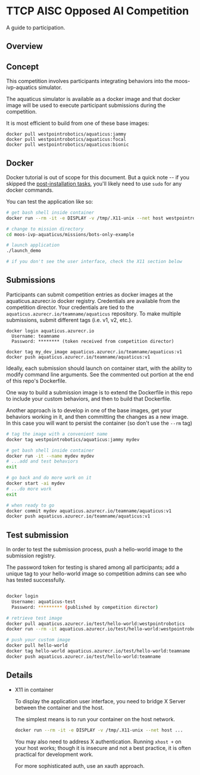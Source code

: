# TTCP AISC Opposed AI Competition

A guide to participation.

## Overview

## Concept

This competition involves participants integrating behaviors
into the moos-ivp-aquatics simulator.

The aquaticus simulator is available as a docker image and that docker
image will be used to execute participant submissions during the competition.

It is most efficient to build from one of these base images:
```
docker pull westpointrobotics/aquaticus:jammy
docker pull westpointrobotics/aquaticus:focal
docker pull westpointrobotics/aquaticus:bionic
```
## Docker

Docker tutorial is out of scope for this document.  But a quick note -- 
if you skipped the [post-installation tasks](https://docs.docker.com/engine/install/linux-postinstall/#manage-docker-as-a-non-root-user),
you'll likely need to use `sudo` for any docker commands.

You can test the application like so:

```bash
# get bash shell inside container
docker run --rm -it -e DISPLAY -v /tmp/.X11-unix --net host westpointrobotics/aquaticus:jammy

# change to mission directory
cd moos-ivp-aquaticus/missions/bots-only-example

# launch application
./launch_demo

# if you don't see the user interface, check the X11 section below
```

## Submissions

Participants can submit competition entries as docker images at  the 
aquaticus.azurecr.io docker registry.
Credentials are available from the competition director.
Your credentials are tied to the `aquaticus.azurecr.io/teamname/aquaticus` repository.
To make multiple submissions, submit different tags (i.e. v1, v2, etc.).

```
docker login aquaticus.azurecr.io
  Username: teamname
  Password: ******** (token received from competition director)

docker tag my_dev_image aquaticus.azurecr.io/teamname/aquaticus:v1
docker push aquaticus.azurecr.io/teamname/aquaticus:v1
```

Ideally, each submission should launch on container start, with the ability to
modify command line arguments.  See the commented out portion at the end of this
repo's Dockerfile.

One way to build a submission image is to extend the Dockerfile in this repo
to include your custom behaviors, and then to build that Dockerfile.

Another approach is to develop in one of the base images, get your behaviors
working in it, and then committing the changes as a new image.  In this case
you will want to persist the container (so don't use the `--rm` tag)

```bash
# tag the image with a convenient name
docker tag westpointrobotics/aquaticus:jammy mydev

# get bash shell inside container
docker run -it --name mydev mydev
# ...add and test behaviors
exit

# go back and do more work on it
docker start -ai mydev
# ...do more work
exit

# when ready to go
docker commit mydev aquaticus.azurecr.io/teamname/aquaticus:v1
docker push aquaticus.azurecr.io/teamname/aquaticus:v1
```

## Test submission

In order to test the submission process, push a hello-world image to the submission registry.

The password token for testing is shared among all participants; add a unique tag to your 
hello-world image so competition admins can see who has tested successfully.

```bash

docker login
  Username: aquaticus-test
  Password: ********* (published by competition director)

# retrieve test image
docker pull aquaticus.azurecr.io/test/hello-world:westpointrobotics
docker run --rm -it aquaticus.azurecr.io/test/hello-world:westpointrobotics

# push your custom image
docker pull hello-world
docker tag hello-world aquaticus.azurecr.io/test/hello-world:teamname
docker push aquaticus.azurecr.io/test/hello-world:teamname

```

## Details

- X11 in container

    To display the application user interface, you need to bridge X Server between
    the container and the host.

    The simplest means is to run your container on the host network.
    ```bash
    docker run --rm -it -e DISPLAY -v /tmp/.X11-unix --net host ...
    ```

    You may also need to address X authentication. Running `xhost +` on your host
    works; though it is insecure and not a best practice, it is often practical for
    development work.

    For more sophisticated auth, use an xauth approach.
